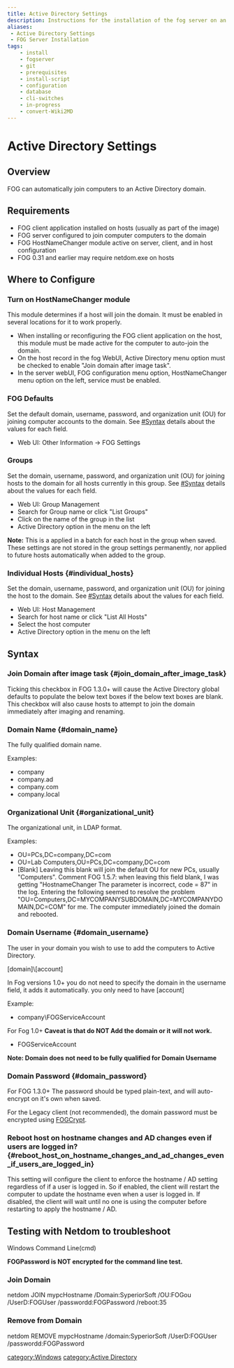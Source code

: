```yaml
---
title: Active Directory Settings
description: Instructions for the installation of the fog server on an existing linux server
aliases:
 - Active Directory Settings
 - FOG Server Installation
tags:
    - install
    - fogserver
    - git
    - prerequisites
    - install-script
    - configuration
    - database
    - cli-switches
    - in-progress
    - convert-Wiki2MD
---
```


# Active Directory Settings

## Overview

FOG can automatically join computers to an Active Directory domain.

## Requirements

-   FOG client application installed on hosts (usually as part of the
    image)
-   FOG server configured to join computer computers to the domain
-   FOG HostNameChanger module active on server, client, and in host
    configuration
-   FOG 0.31 and earlier may require netdom.exe on hosts

## Where to Configure

### Turn on HostNameChanger module 

This module determines if a host will join the domain. It must be
enabled in several locations for it to work properly.

-   When installing or reconfiguring the FOG client application on the
    host, this module must be made active for the computer to auto-join
    the domain.
-   On the host record in the fog WebUI, Active Directory menu option
    must be checked to enable \"Join domain after image task\".
-   In the server webUI, FOG configuration menu option, HostNameChanger
    menu option on the left, service must be enabled.

### FOG Defaults 

Set the default domain, username, password, and organization unit (OU)
for joining computer accounts to the domain. See
[#Syntax](#Syntax "wikilink") details about the values for each field.

-   Web UI: Other Information -\> FOG Settings

### Groups

Set the domain, username, password, and organization unit (OU) for
joining hosts to the domain for all hosts currently in this group. See
[#Syntax](#Syntax "wikilink") details about the values for each field.

-   Web UI: Group Management
-   Search for Group name or click \"List Groups\"
-   Click on the name of the group in the list
-   Active Directory option in the menu on the left

**Note:** This is a applied in a batch for each host in the group when
saved. These settings are not stored in the group settings permanently,
nor applied to future hosts automatically when added to the group.

### Individual Hosts {#individual_hosts}

Set the domain, username, password, and organization unit (OU) for
joining the host to the domain. See [#Syntax](#Syntax "wikilink")
details about the values for each field.

-   Web UI: Host Management
-   Search for host name or click \"List All Hosts\"
-   Select the host computer
-   Active Directory option in the menu on the left

## Syntax

### Join Domain after image task {#join_domain_after_image_task}

Ticking this checkbox in FOG 1.3.0+ will cause the Active Directory
global defaults to populate the below text boxes if the below text boxes
are blank. This checkbox will also cause hosts to attempt to join the
domain immediately after imaging and renaming.

### Domain Name {#domain_name}

The fully qualified domain name.

Examples:

-   company
-   company.ad
-   company.com
-   company.local

### Organizational Unit {#organizational_unit}

The organizational unit, in LDAP format.

Examples:

-   OU=PCs,DC=company,DC=com
-   OU=Lab Computers,OU=PCs,DC=company,DC=com
-   \[Blank\] Leaving this blank will join the default OU for new PCs,
    usually \"Computers\". Comment FOG 1.5.7: when leaving this field
    blank, I was getting \"HostnameChanger The parameter is incorrect,
    code = 87\" in the log. Entering the following seemed to resolve the
    problem
    \"OU=Computers,DC=MYCOMPANYSUBDOMAIN,DC=MYCOMPANYDOMAIN,DC=COM\" for
    me. The computer immediately joined the domain and rebooted.

### Domain Username {#domain_username}

The user in your domain you wish to use to add the computers to Active
Directory.

\[domain\]\\\[account\]

In Fog versions 1.0+ you do not need to specify the domain in the
username field, it adds it automatically. you only need to have
\[account\]

Example:

-   company\\FOGServiceAccount

For Fog 1.0+ **Caveat is that do NOT Add the domain or it will not
work.**

-   FOGServiceAccount

**Note: Domain does not need to be fully qualified for Domain Username**

### Domain Password {#domain_password}

For FOG 1.3.0+ The password should be typed plain-text, and will
auto-encrypt on it\'s own when saved.

For the Legacy client (not recommended), the domain password must be
encrypted using [FOGCrypt](FOGCrypt "wikilink").

### Reboot host on hostname changes and AD changes even if users are logged in? {#reboot_host_on_hostname_changes_and_ad_changes_even_if_users_are_logged_in}

This setting will configure the client to enforce the hostname / AD
setting regardless of if a user is logged in. So if enabled, the client
will restart the computer to update the hostname even when a user is
logged in. If disabled, the client will wait until no one is using the
computer before restarting to apply the hostname / AD.

## Testing with Netdom to troubleshoot

Windows Command Line(cmd)

**FOGPassword is NOT encrypted for the command line test.**

### Join Domain

netdom JOIN mypcHostname /Domain:SyperiorSoft /OU:FOGou /UserD:FOGUser
/passwordd:FOGPassword /reboot:35

### Remove from Domain

netdom REMOVE mypcHostname /domain:SyperiorSoft /UserD:FOGUser
/passwordd:FOGPassword

[category:Windows](category:Windows "wikilink") [category:Active
Directory](category:Active_Directory "wikilink")
